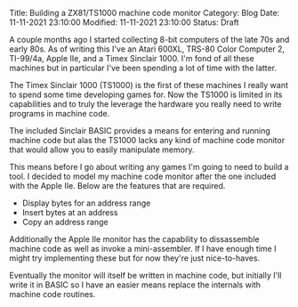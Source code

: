 Title: Building a ZX81/TS1000 machine code monitor
Category: Blog
Date: 11-11-2021 23:10:00
Modified: 11-11-2021 23:10:00
Status: Draft

A couple months ago I started collecting 8-bit computers of the late 70s and early 80s. As 
of writing this I've an Atari 600XL, TRS-80 Color Computer 2, TI-99/4a, Apple IIe, and a Timex Sinclair 1000. 
I'm fond of all these machines but in particular I've been spending a lot of time with the latter.

The Timex Sinclair 1000 (TS1000) is the first of these machines I really want to spend some time developing games for. 
Now the TS1000 is limited in its capabilities and to truly the leverage the hardware you really need to write programs 
in machine code.

The included Sinclair BASIC provides a means for entering and running machine code but alas the TS1000 lacks any kind of 
machine code monitor that would allow you to easily manipulate memory.

This means before I go about writing any games I'm going to need to build a tool. I decided to model my machine code monitor 
after the one included with the Apple IIe. Below are the features that are required.

* Display bytes for an address range
* Insert bytes at an address
* Copy an address range

Additionally the Apple IIe monitor has the capability to dissassemble machine code as well as invoke a mini-assembler. If I have enough time 
I might try implementing these but for now they're just nice-to-haves.

Eventually the monitor will itself be written in machine code, but initially I'll write it in BASIC so I have an easier means replace the internals with 
machine code routines.